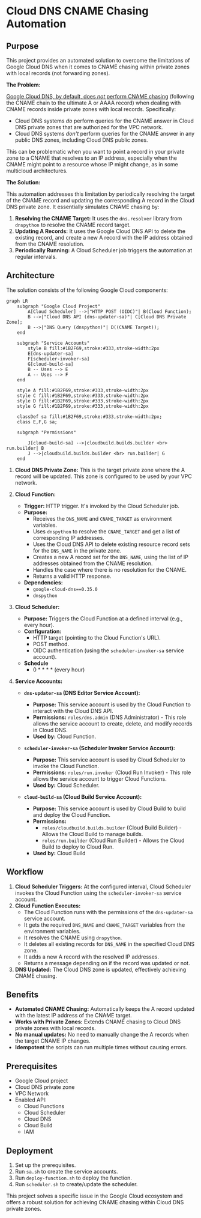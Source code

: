 # Cloud DNS CNAME Chasing Automation

## Purpose

This project provides an automated solution to overcome the limitations of Google Cloud DNS when it comes to CNAME chasing within private zones with local records (not forwarding zones).

**The Problem:**

[Google Cloud DNS, by default, does *not* perform CNAME chasing](https://cloud.google.com/dns/docs/cnamechasing) (following the CNAME chain to the ultimate A or AAAA record) when dealing with CNAME records inside private zones with local records. Specifically:

*   Cloud DNS systems *do* perform queries for the CNAME answer in Cloud DNS private zones that are authorized for the VPC network.
*   Cloud DNS systems *don't* perform queries for the CNAME answer in any public DNS zones, including Cloud DNS public zones.

This can be problematic when you want to point a record in your private zone to a CNAME that resolves to an IP address, especially when the CNAME might point to a resource whose IP might change, as in some multicloud architectures.

**The Solution:**

This automation addresses this limitation by periodically resolving the target of the CNAME record and updating the corresponding A record in the Cloud DNS private zone. It essentially simulates CNAME chasing by:

1.  **Resolving the CNAME Target:** It uses the `dns.resolver` library from `dnspython` to resolve the CNAME record target.
2.  **Updating A Records:** It uses the Google Cloud DNS API to delete the existing record, and create a new A record with the IP address obtained from the CNAME resolution.
3. **Periodically Running:** A Cloud Scheduler job triggers the automation at regular intervals.

## Architecture

The solution consists of the following Google Cloud components:

```mermaid
graph LR
    subgraph "Google Cloud Project"
        A[Cloud Scheduler] -->|"HTTP POST (OIDC)"| B(Cloud Function);
        B -->|"Cloud DNS API (dns-updater-sa)"| C[Cloud DNS Private Zone];
        B -->|"DNS Query (dnspython)"| D((CNAME Target));
    end

    subgraph "Service Accounts"
        style B fill:#1B2F69,stroke:#333,stroke-width:2px
        E[dns-updater-sa]
        F[scheduler-invoker-sa]
        G[cloud-build-sa]
        B -- Uses --> E
        A -- Uses --> F
    end

    style A fill:#1B2F69,stroke:#333,stroke-width:2px
    style C fill:#1B2F69,stroke:#333,stroke-width:2px
    style D fill:#1B2F69,stroke:#333,stroke-width:2px
    style G fill:#1B2F69,stroke:#333,stroke-width:2px

    classDef sa fill:#1B2F69,stroke:#333,stroke-width:2px;
    class E,F,G sa;

    subgraph "Permissions"
 
        J[cloud-build-sa] -->|cloudbuild.builds.builder <br> run.builder| B
        J -->|cloudbuild.builds.builder <br> run.builder| G
    end

```

1.  **Cloud DNS Private Zone:** This is the target private zone where the A record will be updated. This zone is configured to be used by your VPC network.

2.  **Cloud Function:**
    *   **Trigger:** HTTP trigger. It's invoked by the Cloud Scheduler job.
    *   **Purpose:**
        *   Receives the `DNS_NAME` and `CNAME_TARGET`  as environment variables.
        *   Uses `dnspython` to resolve the `CNAME_TARGET` and get a list of corresponding IP addresses.
        *   Uses the Cloud DNS API to delete existing resource record sets for the `DNS_NAME` in the private zone.
        *   Creates a new A record set for the `DNS_NAME`, using the list of IP addresses obtained from the CNAME resolution.
        * Handles the case where there is no resolution for the CNAME.
        * Returns a valid HTTP response.
    * **Dependencies:**
        * `google-cloud-dns==0.35.0`
        * `dnspython`

3.  **Cloud Scheduler:**
    *   **Purpose:** Triggers the Cloud Function at a defined interval (e.g., every hour).
    *   **Configuration:**
        *   HTTP target (pointing to the Cloud Function's URL).
        *   POST method.
        *   OIDC authentication (using the `scheduler-invoker-sa` service account).
    * **Schedule**
        *  0 * * * * (every hour)

4.  **Service Accounts:**

    *   **`dns-updater-sa` (DNS Editor Service Account):**
        *   **Purpose:** This service account is used by the Cloud Function to interact with the Cloud DNS API.
        *   **Permissions:** `roles/dns.admin` (DNS Administrator) - This role allows the service account to create, delete, and modify records in Cloud DNS.
        *   **Used by:** Cloud Function.

    *   **`scheduler-invoker-sa` (Scheduler Invoker Service Account):**
        *   **Purpose:** This service account is used by Cloud Scheduler to invoke the Cloud Function.
        *   **Permissions:** `roles/run.invoker` (Cloud Run Invoker) - This role allows the service account to trigger Cloud Functions.
        *   **Used by:** Cloud Scheduler.

    *   **`cloud-build-sa` (Cloud Build Service Account):**
        *   **Purpose:** This service account is used by Cloud Build to build and deploy the Cloud Function.
        * **Permissions:**
             * `roles/cloudbuild.builds.builder` (Cloud Build Builder) - Allows the Cloud Build to manage builds.
             * `roles/run.builder` (Cloud Run Builder) - Allows the Cloud Build to deploy to Cloud Run.
        * **Used by:** Cloud Build

## Workflow

1.  **Cloud Scheduler Triggers:** At the configured interval, Cloud Scheduler invokes the Cloud Function using the `scheduler-invoker-sa` service account.
2.  **Cloud Function Executes:**
    *   The Cloud Function runs with the permissions of the `dns-updater-sa` service account.
    *   It gets the required `DNS_NAME` and `CNAME_TARGET` variables from the environment variables.
    *   It resolves the CNAME using `dnspython`.
    *   It deletes all existing records for `DNS_NAME` in the specified Cloud DNS zone.
    *   It adds a new A record with the resolved IP addresses.
    *   Returns a message depending on if the record was updated or not.
3.  **DNS Updated:** The Cloud DNS zone is updated, effectively achieving CNAME chasing.

## Benefits

*   **Automated CNAME Chasing:** Automatically keeps the A record updated with the latest IP address of the CNAME target.
*   **Works with Private Zones:** Extends CNAME chasing to Cloud DNS private zones with local records.
*   **No manual updates:** No need to manually change the A records when the target CNAME IP changes.
* **Idempotent** the scripts can run multiple times without causing errors.

## Prerequisites

*   Google Cloud project
*   Cloud DNS private zone
*   VPC Network
*   Enabled API:
    * Cloud Functions
    * Cloud Scheduler
    * Cloud DNS
    * Cloud Build
    * IAM

## Deployment

1. Set up the prerequisites.
2. Run `sa.sh` to create the service accounts.
3. Run `deploy-function.sh` to deploy the function.
4. Run `scheduler.sh` to create/update the scheduler.

This project solves a specific issue in the Google Cloud ecosystem and offers a robust solution for achieving CNAME chasing within Cloud DNS private zones.

